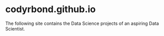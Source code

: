# codyrbond.github.io
The following site contains the Data Science projects of an aspiring Data Scientist.
